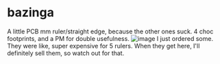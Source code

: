 # bazinga
A little PCB mm ruler/straight edge, because the other ones suck. 4 choc footprints, and a PM for double usefulness.
![image](https://user-images.githubusercontent.com/55664712/133304463-12413229-4e23-4e04-afe7-64c46d87ef37.png)
I just ordered some. They were like, super expensive for 5 rulers. When they get here, I'll definitely sell them, so watch out for that.

